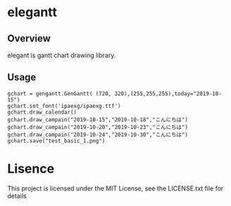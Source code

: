 # elegantt

## Overview

elegant is gantt chart drawing library.

## Usage

```
gchart = gengantt.GenGantt( (720, 320),(255,255,255),today="2019-10-15")
gchart.set_font('ipaexg/ipaexg.ttf')
gchart.draw_calendar()
gchart.draw_campain("2019-10-15","2019-10-18","こんにちは")
gchart.draw_campain("2019-10-20","2019-10-23","こんにちは")
gchart.draw_campain("2019-10-24","2019-10-30","こんにちは")
gchart.save("test_basic_1.png")
```

# Lisence

This project is licensed under the MIT License, see the LICENSE.txt file for details

